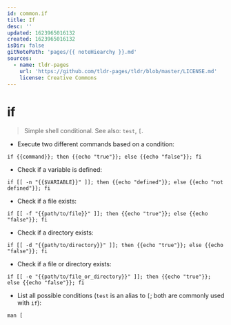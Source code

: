 ```yaml
---
id: common.if
title: If
desc: ''
updated: 1623965016132
created: 1623965016132
isDir: false
gitNotePath: 'pages/{{ noteHiearchy }}.md'
sources:
  - name: tldr-pages
    url: 'https://github.com/tldr-pages/tldr/blob/master/LICENSE.md'
    license: Creative Commons
---
```

# if

> Simple shell conditional.
> See also: `test`, `[`.

- Execute two different commands based on a condition:

`if {{command}}; then {{echo "true"}}; else {{echo "false"}}; fi`

- Check if a variable is defined:

`if [[ -n "{{$VARIABLE}}" ]]; then {{echo "defined"}}; else {{echo "not defined"}}; fi`

- Check if a file exists:

`if [[ -f "{{path/to/file}}" ]]; then {{echo "true"}}; else {{echo "false"}}; fi`

- Check if a directory exists:

`if [[ -d "{{path/to/directory}}" ]]; then {{echo "true"}}; else {{echo "false"}}; fi`

- Check if a file or directory exists:

`if [[ -e "{{path/to/file_or_directory}}" ]]; then {{echo "true"}}; else {{echo "false"}}; fi`

- List all possible conditions (`test` is an alias to `[`; both are commonly used with `if`):

`man [`

